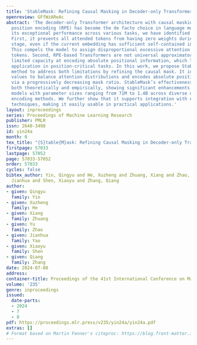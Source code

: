 ```yaml
---
title: 'StableMask: Refining Causal Masking in Decoder-only Transformer'
openreview: GFfWzAReAc
abstract: 'The decoder-only Transformer architecture with causal masking and relative
  position encoding (RPE) has become the de facto choice in language modeling. Despite
  its exceptional performance across various tasks, we have identified two limitations:
  First, it prevents all attended tokens from having zero weights during the softmax
  stage, even if the current embedding has sufficient self-contained information.
  This compels the model to assign disproportional excessive attention to specific
  tokens. Second, RPE-based Transformers are not universal approximators due to their
  limited capacity at encoding absolute positional information, which limits their
  application in position-critical tasks. In this work, we propose StableMask: a parameter-free
  method to address both limitations by refining the causal mask. It introduces pseudo-attention
  values to balance attention distributions and encodes absolute positional information
  via a progressively decreasing mask ratio. StableMask’s effectiveness is validated
  both theoretically and empirically, showing significant enhancements in language
  models with parameter sizes ranging from 71M to 1.4B across diverse datasets and
  encoding methods. We further show that it supports integration with existing optimization
  techniques, making it easily usable in practical applications.'
layout: inproceedings
series: Proceedings of Machine Learning Research
publisher: PMLR
issn: 2640-3498
id: yin24a
month: 0
tex_title: "{S}table{M}ask: Refining Causal Masking in Decoder-only Transformer"
firstpage: 57033
lastpage: 57052
page: 57033-57052
order: 57033
cycles: false
bibtex_author: Yin, Qingyu and He, Xuzheng and Zhuang, Xiang and Zhao, Yu and Yao,
  Jianhua and Shen, Xiaoyu and Zhang, Qiang
author:
- given: Qingyu
  family: Yin
- given: Xuzheng
  family: He
- given: Xiang
  family: Zhuang
- given: Yu
  family: Zhao
- given: Jianhua
  family: Yao
- given: Xiaoyu
  family: Shen
- given: Qiang
  family: Zhang
date: 2024-07-08
address:
container-title: Proceedings of the 41st International Conference on Machine Learning
volume: '235'
genre: inproceedings
issued:
  date-parts:
  - 2024
  - 7
  - 8
pdf: https://proceedings.mlr.press/v235/yin24a/yin24a.pdf
extras: []
# Format based on Martin Fenner's citeproc: https://blog.front-matter.io/posts/citeproc-yaml-for-bibliographies/
---
```


